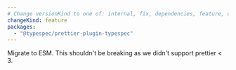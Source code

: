 ```yaml
---
# Change versionKind to one of: internal, fix, dependencies, feature, deprecation, breaking
changeKind: feature
packages:
  - "@typespec/prettier-plugin-typespec"
---
```


Migrate to ESM. This shouldn't be breaking as we didn't support prettier < 3.
